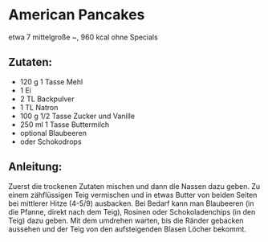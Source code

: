 American Pancakes
===
etwa 7 mittelgroße ~, 960 kcal ohne Specials

Zutaten:
---
- 120 g 1 Tasse Mehl
-  1 Ei
- 2 TL Backpulver
- 1 TL Natron
- 100 g 1/2 Tasse Zucker und Vanille
- 250 ml 1 Tasse Buttermilch
-   optional Blaubeeren
-   oder Schokodrops

Anleitung:
---
Zuerst die trockenen Zutaten mischen und dann die Nassen dazu geben.
Zu einem zähflüssigen Teig vermischen und in etwas Butter von beiden Seiten bei mittlerer Hitze (4-5/9) ausbacken.
Bei Bedarf kann man Blaubeeren (in die Pfanne, direkt nach dem Teig), Rosinen oder Schokoladenchips (in den Teig) dazu geben.
Mit dem umdrehen warten, bis die Ränder gebacken aussehen und der Teig von den aufsteigenden Blasen Löcher bekommt.